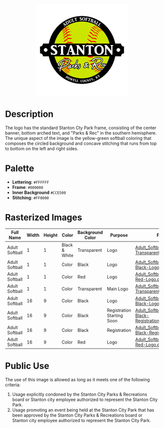 <p align="center">
  <img src="../../../Assets/Adult_Softball-1_1-Color-Transparent-Logo.png" alt="Softball Logo" width="300"/>
</p>

# Description

The logo has the standard Stanton Cty Park frame, consisting of the center banner, bottom arched text, and "Parks & Rec" in the southern hemisphere. The unique aspect of the image is the yellow-green softball coloring that composes the circled background and concave stitching that runs from top to bottom on the left and right sides.

# Palette

* **Lettering**: `#FFFFFF`
* **Frame**: `#000000`
* **Inner Background** `#CCE500`
* **Stitching**: `#FF0000`

# Rasterized Images

| Full Name      | Width | Height | Color         | Background Color | Purpose                    | Filemame                                                                                                                                    |
| -------------- | ----- | ------ | ------------- | ---------------- | -------------------------- | ------------------------------------------------------------------------------------------------------------------------------------------- |
| Adult Softball | 1     | 1      | Black & White | Transparent      | Logo                       | [Adult_Softball-1_1-BW-Transparent-Logo.png](Rasterized/Adult_Softball-1_1-BW-Transparent-Logo.png)                                         |
| Adult Softball | 1     | 1      | Color         | Black            | Logo                       | [Adult_Softball-1_1-Color-Black-Logo.png](Rasterized/Adult_Softball-1_1-Color-Black-Logo.png)                                               |
| Adult Softball | 1     | 1      | Color         | Red              | Logo                       | [Adult_Softball-1_1-Color-Red-Logo.png](Rasterized/Adult_Softball-1_1-Color-Red-Logo.png)                                                   |
| Adult Softball | 1     | 1      | Color         | Transparent      | Main Logo                  | [Adult_Softball-1_1-Color-Transparent-Logo.png](Rasterized/Adult_Softball-1_1-Color-Transparent-Logo.png)                                   |
| Adult Softball | 16    | 9      | Color         | Black            | Logo                       | [Adult_Softball-16_9-Color-Black-Logo.png](Rasterized/Adult_Softball-16_9-Color-Black-Logo.png)                                             |
| Adult Softball | 16    | 9      | Color         | Black            | Registration Starting Soon | [Adult_Softball-16_9-Color-Black-Registration_Starting_Soon.png](Rasterized/Adult_Softball-16_9-Color-Black-Registration_Starting_Soon.png) |
| Adult Softball | 16    | 9      | Color         | Black            | Registration               | [Adult_Softball-16_9-Color-Black-Registration.png](Rasterized/Adult_Softball-16_9-Color-Black-Registration.png)                             |
| Adult Softball | 16    | 9      | Color         | Red              | Logo                       | [Adult_Softball-16_9-Color-Red-Logo.png](Rasterized/Adult_Softball-16_9-Color-Red-Logo.png)                                                 |

# Public Use

The use of this image is allowed as long as it meets one of the following criteria:
1. Usage explicitly condoned by the Stanton City Parks & Recreations board or Stanton city employee authorized to represent the Stanton City Park.
2. Usage promoting an event being held at the Stanton City Park that has been approved by the Stanton City Parks & Recreations board or Stanton city employee authorized to represent the Stanton City Park.